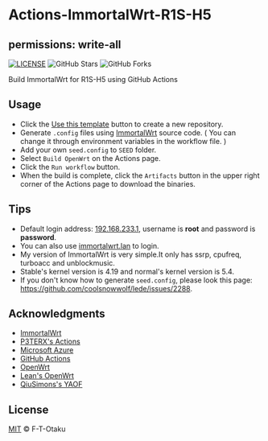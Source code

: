 # Actions-ImmortalWrt-R1S-H5
## permissions: write-all
[![LICENSE](https://img.shields.io/github/license/mashape/apistatus.svg?style=flat-square&label=LICENSE)](https://github.com/F-T-Otaku/Actions-ImmortalWrt-R1S-H5/blob/main/LICENSE)
![GitHub Stars](https://img.shields.io/github/stars/F-T-Otaku/Actions-ImmortalWrt-R1S-H5.svg?style=flat-square&label=Stars&logo=github)
![GitHub Forks](https://img.shields.io/github/forks/F-T-Otaku/Actions-ImmortalWrt-R1S-H5.svg?style=flat-square&label=Forks&logo=github)

Build ImmortalWrt for R1S-H5 using GitHub Actions

## Usage

- Click the [Use this template](https://github.com/F-T-Otaku/Actions-ImmortalWrt-R1S-H5/generate) button to create a new repository.
- Generate `.config` files using [ImmortalWrt](https://github.com/immortalwrt/immortalwrt/tree/openwrt-18.06-k5.4) source code. ( You can change it through environment variables in the workflow file. )
- Add your own `seed.config` to `SEED` folder.
- Select `Build OpenWrt` on the Actions page.
- Click the `Run workflow` button.
- When the build is complete, click the `Artifacts` button in the upper right corner of the Actions page to download the binaries.

## Tips

- Default login address: [192.168.233.1](http://192.168.233.1), username is **root** and password is **password**.
- You can also use [immortalwrt.lan](http://immortalwrt.lan) to login.
- My version of ImmortalWrt is very simple.It only has ssrp, cpufreq, turboacc and unblockmusic.
- Stable's kernel version is 4.19 and normal's kernel version is 5.4.
- If you don't know how to generate `seed.config`, please look this page: <https://github.com/coolsnowwolf/lede/issues/2288>.

## Acknowledgments

- [ImmortalWrt](https://github.com/immortalwrt/immortalwrt/tree/openwrt-18.06-k5.4)
- [P3TERX's Actions](https://github.com/P3TERX/Actions-OpenWrt)
- [Microsoft Azure](https://azure.microsoft.com)
- [GitHub Actions](https://github.com/features/actions)
- [OpenWrt](https://github.com/openwrt/openwrt)
- [Lean's OpenWrt](https://github.com/coolsnowwolf/lede)
- [QiuSimons's YAOF](https://github.com/QiuSimons/YAOF)

## License

[MIT](https://github.com/F-T-Otaku/Actions-ImmortalWrt-R1S-H5/blob/main/LICENSE) © F-T-Otaku

